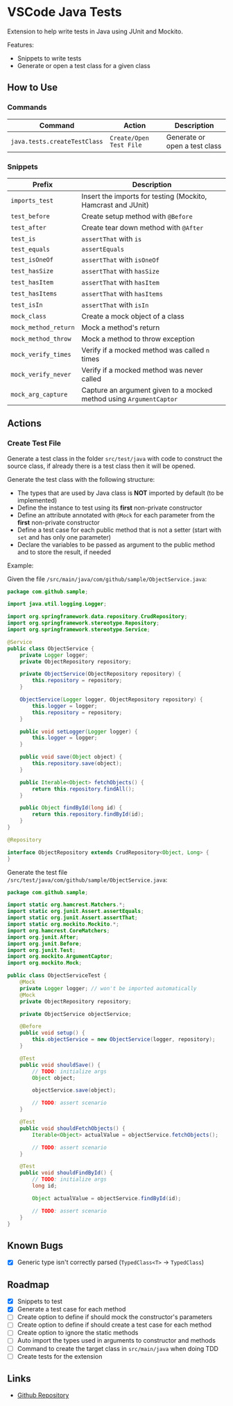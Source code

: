 # VSCode Java Tests

Extension to help write tests in Java using JUnit and Mockito.

Features:

* Snippets to write tests
* Generate or open a test class for a given class

## How to Use

### Commands

| Command | Action | Description |
| - | - | - |
| `java.tests.createTestClass` | `Create/Open Test File` | Generate or open a test class |

### Snippets

| Prefix | Description |
| - | - |
| `imports_test` | Insert the imports for testing (Mockito, Hamcrast and JUnit) |
| `test_before` | Create setup method with `@Before` |
| `test_after` | Create tear down method with `@After` |
| `test_is` | `assertThat` with `is` |
| `test_equals` | `assertEquals` |
| `test_isOneOf` | `assertThat` with `isOneOf` |
| `test_hasSize` | `assertThat` with `hasSize` |
| `test_hasItem` | `assertThat` with `hasItem` |
| `test_hasItems` | `assertThat` with `hasItems` |
| `test_isIn` | `assertThat` with `isIn` |
| `mock_class` | Create a mock object of a class |
| `mock_method_return` | Mock a method's return |
| `mock_method_throw` | Mock a method to throw exception |
| `mock_verify_times` | Verify if a mocked method was called `n` times |
| `mock_verify_never` | Verify if a mocked method was never called |
| `mock_arg_capture` | Capture an argument given to a mocked method using `ArgumentCaptor` |

## Actions

### Create Test File

Generate a test class in the folder `src/test/java` with code to construct the source class, if already there is a test
class then it will be opened.

Generate the test class with the following structure:

* The types that are used by Java class is **NOT** imported by default (to be implemented)
* Define the instance to test using its **first** non-private constructor
* Define an attribute annotated with `@Mock` for each parameter from the **first** non-private constructor
* Define a test case for each public method that is not a setter (start with `set` and has only one parameter)
* Declare the variables to be passed as argument to the public method and to store the result, if needed

Example:

Given the file `/src/main/java/com/github/sample/ObjectService.java`:

```java
package com.github.sample;

import java.util.logging.Logger;

import org.springframework.data.repository.CrudRepository;
import org.springframework.stereotype.Repository;
import org.springframework.stereotype.Service;

@Service
public class ObjectService {
    private Logger logger;
    private ObjectRepository repository;

    private ObjectService(ObjectRepository repository) {
        this.repository = repository;
    }

    ObjectService(Logger logger, ObjectRepository repository) {
        this.logger = logger;
        this.repository = repository;
    }

    public void setLogger(Logger logger) {
        this.logger = logger;
    }

    public void save(Object object) {
        this.repository.save(object);
    }

    public Iterable<Object> fetchObjects() {
        return this.repository.findAll();
    }

    public Object findById(long id) {
        return this.repository.findById(id);
    }
}

@Repository

interface ObjectRepository extends CrudRepository<Object, Long> {
}

```

Generate the test file `/src/test/java/com/github/sample/ObjectService.java`:

```java
package com.github.sample;

import static org.hamcrest.Matchers.*;
import static org.junit.Assert.assertEquals;
import static org.junit.Assert.assertThat;
import static org.mockito.Mockito.*;
import org.hamcrest.CoreMatchers;
import org.junit.After;
import org.junit.Before;
import org.junit.Test;
import org.mockito.ArgumentCaptor;
import org.mockito.Mock;

public class ObjectServiceTest {
    @Mock
    private Logger logger; // won't be imported automatically
    @Mock
    private ObjectRepository repository;

    private ObjectService objectService;

    @Before
    public void setup() {
        this.objectService = new ObjectService(logger, repository);
    }

    @Test
    public void shouldSave() {
        // TODO: initialize args
        Object object;

        objectService.save(object);

        // TODO: assert scenario
    }

    @Test
    public void shouldFetchObjects() {
        Iterable<Object> actualValue = objectService.fetchObjects();

        // TODO: assert scenario
    }

    @Test
    public void shouldFindById() {
        // TODO: initialize args
        long id;

        Object actualValue = objectService.findById(id);

        // TODO: assert scenario
    }
}
```

## Known Bugs

- [x] Generic type isn't correctly parsed (`TypedClass<T>` -> `TypedClass`)

## Roadmap

- [x] Snippets to test
- [x] Generate a test case for each method
- [ ] Create option to define if should mock the constructor's parameters
- [ ] Create option to define if should create a test case for each method
- [ ] Create option to ignore the static methods
- [ ] Auto import the types used in arguments to constructor and methods
- [ ] Command to create the target class in `src/main/java` when doing TDD
- [ ] Create tests for the extension

## Links

- [Github Repository](https://github.com/wesleyegberto/vscode-java-tests)

